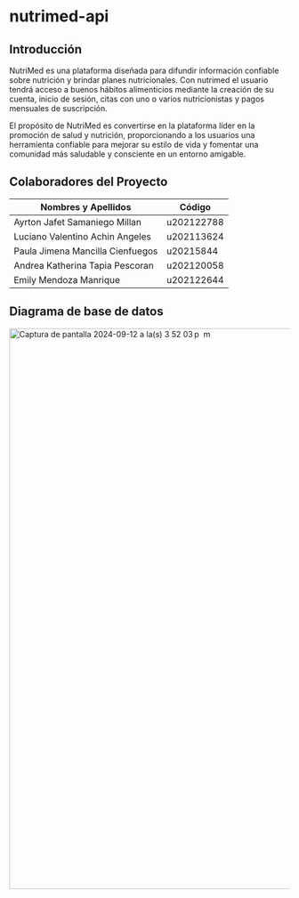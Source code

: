 # nutrimed-api

## Introducción
NutriMed es una plataforma diseñada para difundir información confiable sobre nutrición y brindar planes nutricionales. Con nutrimed el usuario tendrá acceso a buenos hábitos alimenticios mediante la creación de su cuenta, inicio de sesión, citas con uno o varios nutricionistas y pagos mensuales de suscripción.

El propósito de NutriMed es convertirse en la plataforma líder en la promoción de salud y nutrición, proporcionando a los usuarios una herramienta confiable para mejorar su estilo de vida y fomentar una comunidad más saludable y consciente en un entorno amigable.


## Colaboradores del Proyecto
| Nombres y Apellidos  | Código |
| ------------- | ------------- |
| Ayrton Jafet Samaniego Millan  | u202122788  |
| Luciano Valentino Achin Angeles  | u202113624  |
| Paula Jimena Mancilla Cienfuegos  | u20215844  |
| Andrea Katherina Tapia Pescoran  | u202120058  |
| Emily Mendoza Manrique  | u202122644  |


## Diagrama de base de datos
<img width="1008" alt="Captura de pantalla 2024-09-12 a la(s) 3 52 03 p  m" src="https://github.com/user-attachments/assets/44c1ed3e-13dc-424a-819a-2c81b382d31e">

